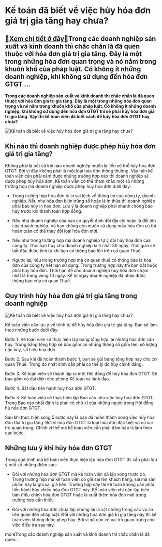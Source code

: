 Kế toán đã biết về việc hủy hóa đơn giá trị gia tăng hay chưa?
==============================================================

[:gift:Xem chi tiết ở đây:gift:](https://hddtvn.com/ke-toan-da-biet-ve-viec-huy-hoa-don-gia-tri-gia-tang-hay-chua/)Trong các doanh nghiệp sản xuất và kinh doanh thì chắc chắn là đã quen thuộc với hóa đơn giá trị gia tăng. Đây là một trong những hóa đơn quan trọng và nó nằm trong khuôn khổ của pháp luật. Có không ít những doanh nghiệp, khi không sử dụng đến hóa đơn GTGT …
------------------------------------------------------------------------------------------------------------------------------------------------------------------------------------------------------------------------------------------------------------------

**Trong các doanh nghiệp sản xuất và kinh doanh thì chắc chắn là đã quen thuộc với hóa đơn giá trị gia tăng. Đây là một trong những hóa đơn quan trọng và nó nằm trong khuôn khổ của pháp luật. Có không ít những doanh nghiệp, khi không sử dụng đến hóa đơn GTGT thì sẽ phải hủy hóa đơn giá trị gia tăng. Vậy thì kế toán viên đã biết cách để hủy hóa đơn GTGT hay chưa?**


![Kế toán đã biết về việc hủy hóa đơn giá trị gia tăng hay chưa?](https://hddtvn.com/wp-content/uploads/2021/01/toi-mua-ban-trai-phep-hoa-don-1-1280x720-1.jpg)


Khi nào thì doanh nghiệp được phép hủy hóa đơn giá trị gia tăng?
----------------------------------------------------------------


Không phải là bất cứ khi nào doanh nghiệp muốn là liền có thể hủy hóa đơn GTGT. Bởi vì đây không phải là một loại hóa đơn thông thường. Vậy nên kế toán viên cần phải nắm được những trường hợp nào thì doanh nghiệp sẽ được phép hủy hóa đơn. Kế toán viên có thể tham khảo một số những trường hợp mà doanh nghiệp được phép hủy hóa đơn dưới đây:




* Trong trường hợp hóa đơn bị in sai lệch về thông tin của công ty, doanh nghiệp. Nếu như hóa đơn bị in trùng số hoặc là in thừa thì doanh nghiệp phải báo hủy in hóa đơn. Lưu ý là doanh nghiệp phải nhanh chóng báo hủy trước khi thanh toán hợp đồng.

* Nếu như doanh nghiệp của bạn có quyết định đổi địa chỉ hoặc là đổi tên của doanh nghiệp. Và bạn không còn muốn sử dụng mẫu hóa đơn cũ thì hoàn toàn có thể thay đổi loại hóa đơn mới.

* Nếu như trong trường hợp mà doanh nghiệp tự ý đòi hủy hóa đơn của công ty. Thời hạn hủy cho doanh nghiệp là ít nhất 30 ngày. Thời gian sẽ bắt đầu được tính từ khi bạn có thông báo lên trên cơ quan Thuế.

* Ngược lại, nếu trong trường hợp mà cơ quan thuế có thông báo là hóa đơn của công ty hết hạn sử dụng. Trong trường hợp này thì bạn bắt buộc phải hủy hóa đơn. Thời hạn để cho doanh nghiệp hủy hóa đơn chậm nhất là trong vòng 10 ngày. Kể từ ngày doanh nghiệp đã nhận được thông báo của cơ quan Thuế.



Quy trình hủy hóa đơn giá trị gia tăng trong doanh nghiệp
---------------------------------------------------------


![Kế toán đã biết về việc hủy hóa đơn giá trị gia tăng hay chưa?](https://hddtvn.com/wp-content/uploads/2021/01/hoa-don-sai-1.png)


Kế toán viên cần lưu ý về trình tự để hủy hóa đơn giá trị gia tăng. Bạn sẽ làm theo những bước dưới đây:


Bước 1. Kế toán viên sẽ thực hiện lập bảng tổng hợp lại những hóa đơn cần hủy. Trong bảng tổng hợp sẽ bao gồm có những thông số gồm tên, số lượng cần hủy, số hiệu hóa đơn.


Bước 2. Sau khi đã hoàn thành bước 1, bạn sẽ gửi bảng tổng hợp này cho cơ quan Thuế. Trong đó nhất định cần phải có thể lý do hủy chính đáng.


Bước 3. Kế toán viên sẽ thành lập ra một Hội đồng để hủy hóa đơn GTGT. Sẽ bao gồm có đại diện cho phòng Kế toán và lãnh đạo.


Bước 4. Bắt đầu tiến hành hủy hóa đơn GTGT.


Bước 5. Kế toán viên sẽ thực hiện lập Báo cáo cho việc hủy hóa đơn GTGT. Trong Báo cáo nhất định là phải có chữ kí của những người trong Hội đồng hủ hóa đơn GTGT.


Sau khi thực hiện xong 5 bước này là bạn đã hoàn thành xong việc hủy hóa đơn Giá trị gia tăng. Bởi vì hóa đơn GTGT là loại hóa đơn đặc biệt và có vai trò quan trọng. Chính vì thế mà kế toán viên cần phải đảm bảo là làm theo các bước.


Những lưu ý khi hủy hóa đơn GTGT
--------------------------------


Trong quá trình mà kế toán viên thực hiện lập hóa đơn GTGT thì cần phải lưu ý một số những điểm sau:




* Đối với những hóa đơn GTGT mà kế toán viên đã lập xong trước đó. Trong trường hợp mà kế toán viên có ghi sai tên khách hàng, sai mã sản phẩm hay là ghi sai giá tiền. Trường hợp này thì kế toán không cần phải tiến hành hủy chiếc hóa đơn GTGT này. Kế toán viên chỉ cần lập biên bản điều chỉnh hóa đơn GTGT hoặc là xuất thêm hóa đơn mới trong trường hợp cần thiết.

* Đối với những hóa đơn chưa lập nhưng lại là vật chứng trong các vụ án liên quan đến pháp luật. Đối với những hóa đơn giá trị gia tăng này thì kế toán viên không được phép hủy. Bởi vì nó còn có vai trò quan trọng cho việc điều tra sau này.



moreTrong các doanh nghiệp sản xuất và kinh doanh thì chắc chắn là đã quen…

